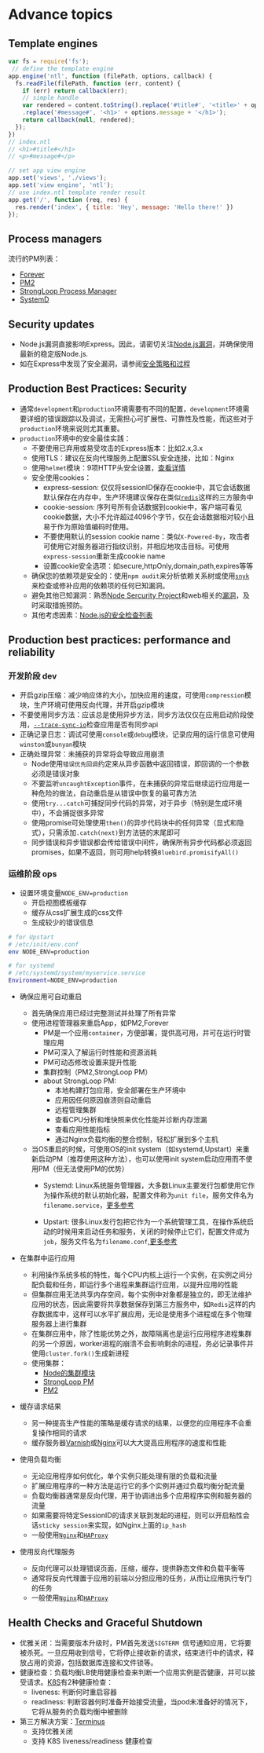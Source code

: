 # Advance topics

## Template engines
```js
var fs = require('fs');
 // define the template engine
app.engine('ntl', function (filePath, options, callback) {
  fs.readFile(filePath, function (err, content) {
    if (err) return callback(err);
    // simple handle
    var rendered = content.toString().replace('#title#', '<title>' + options.title + '</title>')
    .replace('#message#', '<h1>' + options.message + '</h1>');
    return callback(null, rendered);
  });
})
// index.ntl
// <h1>#title#</h1>
// <p>#message#</p>

// set app view engine
app.set('views', './views');
app.set('view engine', 'ntl');
// use index.ntl template render result
app.get('/', function (req, res) {
  res.render('index', { title: 'Hey', message: 'Hello there!' })
});
```

## Process managers
流行的PM列表：
* [Forever](http://www.expressjs.com.cn/advanced/pm.html#forever)
* [PM2](http://www.expressjs.com.cn/advanced/pm.html#pm2)
* [StrongLoop Process Manager](http://www.expressjs.com.cn/advanced/pm.html#strongloop-process-manager)
* [SystemD](http://www.expressjs.com.cn/advanced/pm.html#systemd)

## Security updates
* Node.js漏洞直接影响Express。因此，请密切关注[Node.js漏洞](http://blog.nodejs.org/vulnerability/)，并确保使用最新的稳定版Node.js.
* 如在Express中发现了安全漏洞，请参阅[安全策略和过程](http://www.expressjs.com.cn/en/resources/contributing.html#security-policies-and-procedures)

## Production Best Practices: Security
* 通常`development`和`production`环境需要有不同的配置，`development`环境需要详细的错误跟踪以及调试，无需担心可扩展性、可靠性及性能，而这些对于`production`环境来说则尤其重要。
* `production`环境中的安全最佳实践：
  * 不要使用已弃用或易受攻击的Express版本：比如2.x,3.x
  * 使用TLS：建议在反向代理服务上配置SSL安全连接，比如：Nginx
  * 使用`helmet`模块：9项HTTP头安全设置，[查看详情](https://www.npmjs.com/package/helmet)
  * 安全使用cookies：
    * express-session: 仅仅将sessionID保存在cookie中，其它会话数据默认保存在内存中，生产环境建议保存在类似[`redis`](https://github.com/expressjs/session#compatible-session-stores)这样的三方服务中
    * cookie-session: 序列号所有会话数据到cookie中，客户端可看见cookie数据，大小不允许超过4096个字节，仅在会话数据相对较小且易于作为原始值编码时使用。
    * 不要使用默认的session cookie name：类似`X-Powered-By`，攻击者可使用它对服务器进行指纹识别，并相应地攻击目标。可使用`express-session`重新生成cookie name
    * 设置cookie安全选项：如secure,httpOnly,domain,path,expires等等
  * 确保您的依赖项是安全的：使用`npm audit`来分析依赖关系树或使用[`snyk`](https://snyk.io/)来检查或修补应用的依赖项的任何已知漏洞。
  * 避免其他已知漏洞：熟悉[Node Sercurity Project](https://nodesecurity.io/advisories)和web相关的[漏洞](https://www.owasp.org/index.php/Top_10-2017_Top_10)，及时采取措施预防。
  * 其他考虑因素：[Node.js的安全检查列表](https://blog.risingstack.com/node-js-security-checklist/)

## Production best practices: performance and reliability

### 开发阶段 dev
* 开启gzip压缩：减少响应体的大小，加快应用的速度，可使用`compression`模块，生产环境可使用反向代理，并开启gzip模块
* 不要使用同步方法：应该总是使用异步方法，同步方法仅仅在应用启动阶段使用，[`--trace-sync-io`](https://nodejs.org/api/cli.html#cli_trace_sync_io)检查应用是否有同步api
* 正确记录日志：调试可使用`console`或`debug`模块，记录应用的运行信息可使用`winston`或`bunyan`模块
* 正确处理异常：未捕获的异常将会导致应用崩溃
  * Node使用`错误优先回调`约定来从异步函数中返回错误，即回调的一个参数必须是错误对象
  * 不要监听`uncaughtException`事件，在未捕获的异常后继续运行应用是一种危险的做法，自动重启是从错误中恢复的最可靠方法
  * 使用`try...catch`可捕捉同步代码的异常，对于异步（特别是生成环境中），不会捕捉很多异常
  * 使用promise可处理使用`then()`的异步代码块中的任何异常（显式和隐式），只需添加`.catch(next)`到方法链的末尾即可
  * 同步错误和异步错误都会传给错误中间件，确保所有异步代码都必须返回promises，如果不返回，则可用help转换`Bluebird.promisifyAll()`

### 运维阶段 ops
* 设置环境变量`NODE_ENV=production`
  * 开启视图模板缓存
  * 缓存从css扩展生成的css文件
  * 生成较少的错误信息
```bash
# for Upstart
# /etc/init/env.conf
env NODE_ENV=production

# for systemd
# /etc/systemd/system/myservice.service
Environment=NODE_ENV=production
```

* 确保应用可自动重启
  * 首先确保应用已经过完整测试并处理了所有异常
  * 使用进程管理器来重启App，如PM2,Forever
    * PM是一个应用`container`，方便部署，提供高可用，并可在运行时管理应用
    * PM可深入了解运行时性能和资源消耗
    * PM可动态修改设置来提升性能
    * 集群控制（PM2,StrongLoop PM）
    * about StrongLoop PM:
      * 本地构建打包应用，安全部署在生产环境中
      * 应用因任何原因崩溃则自动重启
      * 远程管理集群
      * 查看CPU分析和堆快照来优化性能并诊断内存泄漏
      * 查看应用性能指标
      * 通过Nginx负载均衡的整合控制，轻松扩展到多个主机
  * 当OS重启的时候，可使用OS的init system（如systemd,Upstart）来重新启动PM（推荐使用这种方法），也可以使用init system启动应用而不使用PM（但无法使用PM的优势）
    * Systemd: Linux系统服务管理器，大多数Linux主要发行包都使用它作为操作系统的默认初始化器，配置文件称为`unit file`，服务文件名为`filename.service`，[更多参考](http://www.freedesktop.org/software/systemd/man/systemd.unit.html)

    * Upstart: 很多Linux发行包把它作为一个系统管理工具，在操作系统启动的时候用来启动任务和服务，关闭的时候停止它们，配置文件成为`job`，服务文件名为`filename.conf`,[更多参考](http://upstart.ubuntu.com/cookbook)

* 在集群中运行应用
  * 利用操作系统多核的特性，每个CPU内核上运行一个实例，在实例之间分配负载和任务，即运行多个进程来集群运行应用，以提升应用的性能
  * 但集群应用无法共享内存空间，每个实例中对象都是独立的，即无法维护应用的状态，因此需要将共享数据保存到第三方服务中，如`Redis`这样的内存数据库中，这样可以水平扩展应用，无论是使用多个进程或在多个物理服务器上进行集群
  * 在集群应用中，除了性能优势之外，故障隔离也是运行应用程序进程集群的另一个原因，worker进程的崩溃不会影响剩余的进程，务必记录事件并使用`cluster.fork()`生成新进程
  * 使用集群：
    * [Node的集群模块](https://nodejs.org/dist/latest-v4.x/docs/api/cluster.html)
    * [StrongLoop PM](https://docs.strongloop.com/display/SLC/Clustering)
    * [PM2](https://pm2.keymetrics.io/docs/usage/cluster-mode/)

* 缓存请求结果
  * 另一种提高生产性能的策略是缓存请求的结果，以便您的应用程序不会重复操作相同的请求
  * 缓存服务器[Varnish](https://www.varnish-cache.org/)或[Nginx](https://serversforhackers.com/nginx-caching/)可以大大提高应用程序的速度和性能

* 使用负载均衡
  * 无论应用程序如何优化，单个实例只能处理有限的负载和流量
  * 扩展应用程序的一种方法是运行它的多个实例并通过负载均衡分配流量
  * 负载均衡器通常是反向代理，用于协调进出多个应用程序实例和服务器的流量
  * 如果需要将特定SessionID的请求关联到发起的进程，则可以开启粘性会话`sticky session`来实现，如Nginx上面的`ip_hash`
  * 一般使用[`Nginx`](https://www.nginx.com/)和[`HAProxy`](http://www.haproxy.org/)

* 使用反向代理服务
  * 反向代理可以处理错误页面，压缩，缓存，提供静态文件和负载平衡等
  * 通常将反向代理置于应用的前端以分担应用的任务，从而让应用执行专门的任务
  * 一般使用[`Nginx`](https://www.nginx.com/)和[`HAProxy`](http://www.haproxy.org/)

## Health Checks and Graceful Shutdown
* 优雅关闭：当需要版本升级时，PM首先发送`SIGTERM `信号通知应用，它将要被杀死。一旦应用收到信号，它将停止接收新的请求，结束进行中的请求，释放占用的资源，包括数据库连接和文件锁等。
* 健康检查：负载均衡LB使用健康检查来判断一个应用实例是否健康，并可以接受请求。[K8S](https://kubernetes.io/docs/tasks/configure-pod-container/configure-liveness-readiness-probes/)有2种健康检查：
  - liveness: 判断何时重启容器
  - readiness: 判断容器何时准备开始接受流量，当pod未准备好的情况下，它将从服务的负载均衡中被删除
* 第三方解决方案：[Terminus](https://github.com/godaddy/terminus)
  - 支持优雅关闭
  - 支持 K8S liveness/readiness 健康检查
